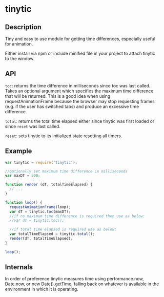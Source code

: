 # tinytic

## Description
Tiny and easy to use module for getting time differences, especially useful for animation.

Either install via npm or include minified file in your project to attach tinytic to the window.

## API
`toc`: returns the time difference in milliseconds since toc was last called. Takes an optional argument which specifies the maximum time difference that will be returned. This is a good idea when using requestAnimationFrame because the browser may stop requesting frames (e.g. if the user has switched tabs) and produce an excessive time difference.

`total`: returns the total time elapsed either since tinytic was first loaded or since `reset` was last called.

`reset`: sets tinytic to its initialized state resetting all timers.

## Example
```javascript
var tinytic = require('tinytic');

//optionally set maximum time difference in milliseconds
var maxDT = 500;

function render (dT, totalTimeElapsed) {
  // ...
}

function loop() {
  requestAnimationFrame(loop);
  var dT = tinytic.toc(maxDT);
  //if no maximum time difference is required then use as below:
  //var dT = tinytic.toc();

  //if total time elapsed is required use as below:
  var totalTimeElapsed = tinytic.total();
  render(dT, totalTimeElapsed);
}

loop();
```

## Internals
In order of preference tinytic measures time using performance.now, Date.now, or new Date().getTime, falling back on whatever is available in the environment in which it is operating.
